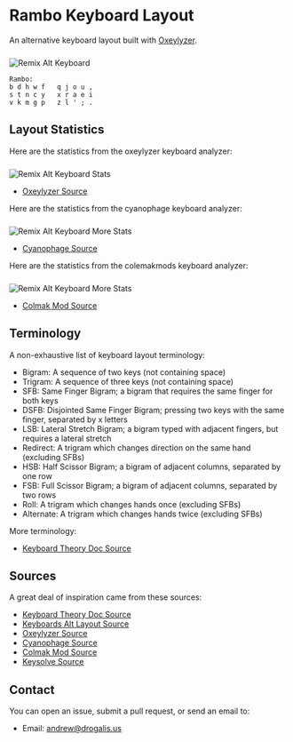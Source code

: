 # Rambo Keyboard Layout

An alternative keyboard layout built with [Oxeylyzer](https://github.com/O-X-E-Y/oxeylyzer).

<img src="https://raw.githubusercontent.com/drogalis/Remix/main/assets/remix-oxeylyzer-layout.png" alt="Remix Alt Keyboard" style="padding-top: 10px;">

```
Rambo:
b d h w f   q j o u ,
s t n c y   x r a e i
v k m g p   z l ' ; .
```

## Layout Statistics

Here are the statistics from the oxeylyzer keyboard analyzer:

<img src="https://raw.githubusercontent.com/drogalis/Remix/main/assets/remix-oxeylyzer-stats.png" alt="Remix Alt Keyboard Stats" style="padding-top: 10px;">

- [Oxeylyzer Source](https://github.com/O-X-E-Y/oxeylyzer)

Here are the statistics from the cyanophage keyboard analyzer:

<img src="https://raw.githubusercontent.com/drogalis/Remix/main/assets/remix-cyanophage.png" alt="Remix Alt Keyboard More Stats" style="padding-top: 10px;">

- [Cyanophage Source](https://cyanophage.github.io/)

Here are the statistics from the colemakmods keyboard analyzer:

<img src="https://raw.githubusercontent.com/drogalis/Remix/main/assets/remix-colmak-mod-stats.png" alt="Remix Alt Keyboard More Stats" style="padding-top: 10px;">

- [Colmak Mod Source](https://colemakmods.github.io/mod-dh/analyze.html)

## Terminology

A non-exhaustive list of keyboard layout terminology:

- Bigram: A sequence of two keys (not containing space)
- Trigram: A sequence of three keys (not containing space)
- SFB: Same Finger Bigram; a bigram that requires the same finger for both keys
- DSFB: Disjointed Same Finger Bigram; pressing two keys with the same finger, separated by x letters
- LSB: Lateral Stretch Bigram; a bigram typed with adjacent fingers, but requires a lateral stretch
- Redirect: A trigram which changes direction on the same hand (excluding SFBs)
- HSB: Half Scissor Bigram; a bigram of adjacent columns, separated by one row
- FSB: Full Scissor Bigram; a bigram of adjacent columns, separated by two rows
- Roll: A trigram which changes hands once (excluding SFBs)
- Alternate: A trigram which changes hands twice (excluding SFBs)

More terminology:

- [Keyboard Theory Doc Source](https://bit.ly/layout-doc-v2)

## Sources

A great deal of inspiration came from these sources:

- [Keyboard Theory Doc Source](https://bit.ly/layout-doc-v2)
- [Keyboards Alt Layout Source](https://getreuer.info/posts/keyboards/alt-layouts/stats.html)
- [Oxeylyzer Source](https://github.com/O-X-E-Y/oxeylyzer)
- [Cyanophage Source](https://cyanophage.github.io/)
- [Colmak Mod Source](https://colemakmods.github.io/mod-dh/analyze.html)
- [Keysolve Source](https://clemenpine.github.io/keysolve-web/)

## Contact

You can open an issue, submit a pull request, or send an email to:

- Email: [andrew@drogalis.us](mailto:andrew@drogalis.us)
